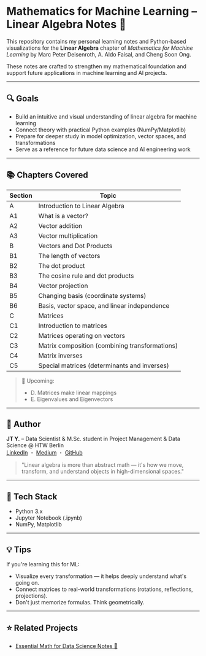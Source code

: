 # Mathematics for Machine Learning – Linear Algebra Notes 📗

This repository contains my personal learning notes and Python-based visualizations for the **Linear Algebra** chapter of *Mathematics for Machine Learning* by Marc Peter Deisenroth, A. Aldo Faisal, and Cheng Soon Ong.

These notes are crafted to strengthen my mathematical foundation and support future applications in machine learning and AI projects.

---

## 🔍 Goals

- Build an intuitive and visual understanding of linear algebra for machine learning
- Connect theory with practical Python examples (NumPy/Matplotlib)
- Prepare for deeper study in model optimization, vector spaces, and transformations
- Serve as a reference for future data science and AI engineering work

---

## 📚 Chapters Covered

| Section | Topic                                          |
| ------- | ---------------------------------------------- |
| A       | Introduction to Linear Algebra                 |
| A1      | What is a vector?                              |
| A2      | Vector addition                                |
| A3      | Vector multiplication                          |
| B       | Vectors and Dot Products                       |
| B1      | The length of vectors                          |
| B2      | The dot product                                |
| B3      | The cosine rule and dot products               |
| B4      | Vector projection                              |
| B5      | Changing basis (coordinate systems)            |
| B6      | Basis, vector space, and linear independence   |
| C       | Matrices                                       |
| C1      | Introduction to matrices                       |
| C2      | Matrices operating on vectors                  |
| C3      | Matrix composition (combining transformations) |
| C4      | Matrix inverses                                |
| C5      | Special matrices (determinants and inverses)   |

> 🧠 Upcoming:
> - D. Matrices make linear mappings
> - E. Eigenvalues and Eigenvectors

---

## 🧠 Author

**JT Y.** – Data Scientist & M.Sc. student in Project Management & Data Science @ HTW Berlin  
[LinkedIn](https://www.linkedin.com/in/chang-hsuan-jt-yang/) ・ [Medium](https://medium.com/@johnsonxxx0926) ・ [GitHub](https://github.com/JohnsonIsHere)

> "Linear algebra is more than abstract math — it's how we move, transform, and understand objects in high-dimensional spaces."

---

## 🧰 Tech Stack

- Python 3.x
- Jupyter Notebook (.ipynb)
- NumPy, Matplotlib

---

## 💡 Tips

If you're learning this for ML:
- Visualize every transformation — it helps deeply understand what's going on.
- Connect matrices to real-world transformations (rotations, reflections, projections).
- Don't just memorize formulas. Think geometrically.

---

## ⭐ Related Projects

- [Essential Math for Data Science Notes 📘](https://github.com/JohnsonIsHere/essential-math-for-data-science-notes)